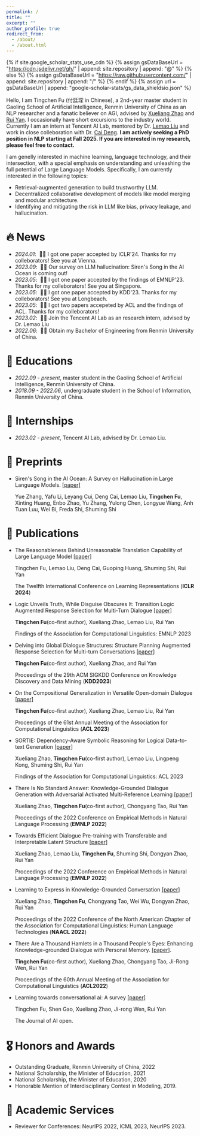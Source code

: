 ```yaml
---
permalink: /
title: ""
excerpt: ""
author_profile: true
redirect_from: 
  - /about/
  - /about.html
---
```


{% if site.google_scholar_stats_use_cdn %}
{% assign gsDataBaseUrl = "https://cdn.jsdelivr.net/gh/" | append: site.repository | append: "@" %}
{% else %}
{% assign gsDataBaseUrl = "https://raw.githubusercontent.com/" | append: site.repository | append: "/" %}
{% endif %}
{% assign url = gsDataBaseUrl | append: "google-scholar-stats/gs_data_shieldsio.json" %}

<span class='anchor' id='about-me'></span>

Hello, I am Tingchen Fu (付廷琛 in Chinese), a 2nd-year master student in Gaoling School of Artificial Intelligence, Renmin University of China as an NLP researcher and a fanatic believer on AGI, advised by [Xueliang Zhao](https://scholar.google.com/citations?user=h-87C9cAAAAJ&hl=zh-CN) and [Rui Yan](https://scholar.google.com/citations?hl=zh-CN&user=eLw6g-UAAAAJ). I occasionally have short excursions to the industry world. Currently I am an intern at Tencent AI Lab, mentored by Dr. [Lemao Liu](https://scholar.google.com/citations?hl=en&user=lCvNOg4AAAAJ&view_op=list_works&sortby=pubdate) and work in close colleboration with Dr. [Cai Deng](https://jcyk.github.io/).  **I am actively seeking a PhD position in NLP starting at Fall 2025. If you are interested in my research, please feel free to contact.**

I am genelly interested in machine learning, language technology, and their intersection, with a special emphasis on understanding and unleashing the full potential of Large Language Models. Specifically, I am currently interested in the following topics:
- Retrieval-augmented generation to build trustworthy LLM.
- Decentralized collaborative development of models like model merging and modular architecture.
- Identifying and mitigating the risk in LLM like bias, privacy leakage, and hallucination. 





# 🔥 News
- *2024.01*: &nbsp;🎉🎉 I got one paper accepted by ICLR'24. Thanks for my colleborators! See you at Vienna.
- *2023.09*: &nbsp;🎉🎉 Our survey on LLM hallucination: Siren's Song in the AI Ocean is coming out!
- *2023.05*: &nbsp;🎉🎉 I got one paper accepted by the findings of EMNLP'23. Thanks for my colleborators! See you at Singapore.
- *2023.05*: &nbsp;🎉🎉 I got one paper accepted by KDD'23. Thanks for my colleborators! See you at Longbeach.
- *2023.05*: &nbsp;🎉🎉 I got two papers accepeted by ACL and the findings of ACL. Thanks for my colleborators! 
- *2023.02*: &nbsp;🎉🎉 Join the Tencent AI Lab as an research intern, advised by Dr. Lemao Liu
- *2022.06*: &nbsp;🎉🎉 Obtain my Bachelor of Engineering from Renmin University of China. 

# 📖 Educations
- *2022.09 - present*, master student in the Gaoling School of Artificial Intelligence, Renmin University of China.
- *2018.09 - 2022.06*, undergraduate student in the School of Information, Renmin University of China.

# 💼 Internships
- *2023.02 - present*, Tencent AI Lab, advised by Dr. Lemao Liu.


# 📝 Preprints
- Siren's Song in the AI Ocean: A Survey on Hallucination in Large Language Models. [\[paper\]]([https://arxiv.org/abs/2307.03109)

  Yue Zhang, Yafu Li, Leyang Cui, Deng Cai, Lemao Liu, **Tingchen Fu**, Xinting Huang, Enbo Zhao, Yu Zhang, Yulong Chen, Longyue Wang, Anh Tuan Luu, Wei Bi, Freda Shi, Shuming Shi

# 📝 Publications

- The Reasonableness Behind Unreasonable Translation Capability of Large Language Model [\[paper\]](https://openreview.net/pdf?id=3KDbIWT26J)

  Tingchen Fu, Lemao Liu, Deng Cai, Guoping Huang, Shuming Shi, Rui Yan
  
  The Twelfth International Conference on Learning Representations (**ICLR 2024**)

- Logic Unveils Truth, While Disguise Obscures It: Transition Logic Augmented Response Selection for Multi-Turn Dialogue [\[paper\]](https://aclanthology.org/2023.findings-emnlp.513.pdf)

  **Tingchen Fu**(co-first author), Xueliang Zhao, Lemao Liu, Rui Yan

  Findings of the Association for Computational Linguistics: EMNLP 2023

- Delving into Global Dialogue Structures: Structure Planning Augmented Response Selection for Multi-turn Conversations [\[paper\]](https://dl.acm.org/doi/abs/10.1145/3580305.3599304)

  **Tingchen Fu**(co-first author), Xueliang Zhao, and Rui Yan

  Proceedings of the 29th ACM SIGKDD Conference on Knowledge Discovery and Data Mining (**KDD2023**)

- On the Compositional Generalization in Versatile Open-domain Dialogue [\[paper\]](https://aclanthology.org/2023.acl-long.760/)

  **Tingchen Fu**(co-first author), Xueliang Zhao, Lemao Liu, Rui Yan

  Proceedings of the 61st Annual Meeting of the Association for Computational Linguistics (**ACL 2023**)

- SORTIE: Dependency-Aware Symbolic Reasoning for Logical Data-to-text Generation [\[paper\]](https://aclanthology.org/2023.findings-acl.715/)

  Xueliang Zhao, **Tingchen Fu**(co-first author), Lemao Liu, Lingpeng Kong, Shuming Shi, Rui Yan

  Findings of the Association for Computational Linguistics: ACL 2023

- There Is No Standard Answer: Knowledge-Grounded Dialogue Generation with Adversarial Activated Multi-Reference Learning [\[paper\]](https://aclanthology.org/2022.emnlp-main.123/)

  Xueliang Zhao, **Tingchen Fu**(co-first author), Chongyang Tao, Rui Yan

  Proceedings of the 2022 Conference on Empirical Methods in Natural Language Processing (**EMNLP 2022**)

- Towards Efficient Dialogue Pre-training with Transferable and Interpretable Latent Structure [\[paper\]](https://aclanthology.org/2022.emnlp-main.683/)

  Xueliang Zhao, Lemao Liu, **Tingchen Fu**, Shuming Shi, Dongyan Zhao, Rui Yan

  Proceedings of the 2022 Conference on Empirical Methods in Natural Language Processing (**EMNLP 2022**)

- Learning to Express in Knowledge-Grounded Conversation [\[paper\]](https://aclanthology.org/2022.naacl-main.164/)

  Xueliang Zhao, **Tingchen Fu**, Chongyang Tao, Wei Wu, Dongyan Zhao, Rui Yan

  Proceedings of the 2022 Conference of the North American Chapter of the Association for Computational Linguistics: Human Language Technologies (**NAACL 2022**)


- There Are a Thousand Hamlets in a Thousand People's Eyes: Enhancing Knowledge-grounded Dialogue with Personal Memory. [\[paper\]](https://aclanthology.org/2022.acl-long.270/). 

  **Tingchen Fu**(co-first author), Xueliang Zhao, Chongyang Tao, Ji-Rong Wen, Rui Yan

  Proceedings of the 60th Annual Meeting of the Association for Computational Linguistics (**ACL2022**)

- Learning towards conversational ai: A survey [\[paper\]](https://www.sciencedirect.com/science/article/pii/S2666651022000079)

  Tingchen Fu, Shen Gao, Xueliang Zhao, Ji-rong Wen, Rui Yan

  The Journal of AI open.

# 🎖 Honors and Awards
- Outstanding Graduate, Renmin University of China, 2022 
- National Scholarship, the Minister of Education, 2021
- National Scholarship, the Minister of Education, 2020
- Honorable Mention of Interdisciplinary Contest in Modeling, 2019.


# 📄 Academic Services
- Reviewer for Conferences: NeurIPS 2022, ICML 2023, NeurIPS 2023.
